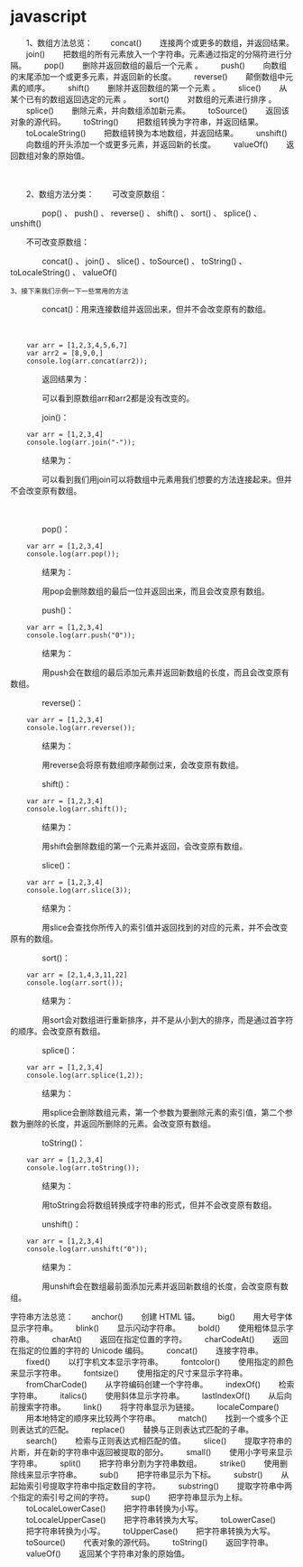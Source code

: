 # javascript

　　1、数组方法总览：
　　concat() 　　连接两个或更多的数组，并返回结果。
　　join() 　　把数组的所有元素放入一个字符串。元素通过指定的分隔符进行分隔。
　　pop() 　　删除并返回数组的最后一个元素 。
　　push() 　　向数组的末尾添加一个或更多元素，并返回新的长度。
　　reverse() 　　颠倒数组中元素的顺序。
　　shift() 　　删除并返回数组的第一个元素 。
　　slice() 　　从某个已有的数组返回选定的元素 。
　　sort() 　　对数组的元素进行排序 。
　　splice() 　　删除元素，并向数组添加新元素。
　　toSource() 　　返回该对象的源代码。
　　toString() 　　把数组转换为字符串，并返回结果。
　　toLocaleString() 　　把数组转换为本地数组，并返回结果。
　　unshift() 　　向数组的开头添加一个或更多元素，并返回新的长度。
　　valueOf() 　　返回数组对象的原始值。

　　

　　2、数组方法分类：
　　可改变原数组：

　　　　pop() 、 push() 、 reverse() 、 shift() 、 sort() 、 splice() 、 unshift()

　　不可改变原数组：

　　　　concat() 、 join() 、 slice() 、toSource() 、 toString() 、 toLocaleString() 、 valueOf()
    
    
    3、接下来我们示例一下一些常用的方法
　　　　concat()：用来连接数组并返回出来，但并不会改变原有的数组。

　　　　　　

        var arr = [1,2,3,4,5,6,7]
        var arr2 = [8,9,0,]
        console.log(arr.concat(arr2));
　　　　返回结果为：



　　　　可以看到原数组arr和arr2都是没有改变的。

 

　　　　join()：

        var arr = [1,2,3,4]
        console.log(arr.join("-"));
　　　　结果为：



　　　　可以看到我们用join可以将数组中元素用我们想要的方法连接起来。但并不会改变原有数组。

　　　　

　　　　pop()：

        var arr = [1,2,3,4]
        console.log(arr.pop());
　　　　结果为：



　　　　用pop会删除数组的最后一位并返回出来，而且会改变原有数组。

 

　　　　push()：

        var arr = [1,2,3,4]
        console.log(arr.push("0"));
　　　　结果为：



　　　　用push会在数组的最后添加元素并返回新数组的长度，而且会改变原有数组。

 

　　　　reverse()：

        var arr = [1,2,3,4]
        console.log(arr.reverse());
　　　　结果为：



　　　　用reverse会将原有数组顺序颠倒过来，会改变原有数组。

 

　　　　shift()：

        var arr = [1,2,3,4]
        console.log(arr.shift());
　　　　结果为：



　　　　用shift会删除数组的第一个元素并返回，会改变原有数组。

 

　　　　slice()：

        var arr = [1,2,3,4]
        console.log(arr.slice(3));
　　　　结果为：



　　　　用slice会查找你所传入的索引值并返回找到的对应的元素，并不会改变原有的数组。

 

　　　　sort()：

        var arr = [2,1,4,3,11,22]
        console.log(arr.sort());
　　　　结果为：



　　　　用sort会对数组进行重新排序，并不是从小到大的排序，而是通过首字符的顺序。会改变原有数组。

 

　　　　splice()：

        var arr = [1,2,3,4]
        console.log(arr.splice(1,2));
　　　　结果为：



　　　　用splice会删除数组元素，第一个参数为要删除元素的索引值，第二个参数为删除的长度，并返回所删除的元素。会改变原有数组。

 

　　　　toString()：

        var arr = [1,2,3,4]
        console.log(arr.toString());
　　　　结果为：



　　　　用toString会将数组转换成字符串的形式，但并不会改变原有数组。

 

　　　　unshift()：

        var arr = [1,2,3,4]
        console.log(arr.unshift("0"));
　　　　结果为：


　　　　用unshift会在数组最前面添加元素并返回新数组的长度，会改变原有数组。
    
字符串方法总览：
　　anchor() 　　创建 HTML 锚。
　　big() 　　用大号字体显示字符串。
　　blink() 　　显示闪动字符串。
　　bold() 　　使用粗体显示字符串。
　　charAt() 　　返回在指定位置的字符。
　　charCodeAt() 　　返回在指定的位置的字符的 Unicode 编码。
　　concat() 　　连接字符串。
　　fixed() 　　以打字机文本显示字符串。
　　fontcolor() 　　使用指定的颜色来显示字符串。
　　fontsize() 　　使用指定的尺寸来显示字符串。
　　fromCharCode() 　　从字符编码创建一个字符串。
　　indexOf() 　　检索字符串。
　　italics() 　　使用斜体显示字符串。
　　lastIndexOf() 　　从后向前搜索字符串。
　　link() 　　将字符串显示为链接。
　　localeCompare() 　　用本地特定的顺序来比较两个字符串。
　　match() 　　找到一个或多个正则表达式的匹配。
　　replace() 　　替换与正则表达式匹配的子串。
　　search() 　　检索与正则表达式相匹配的值。
　　slice() 　　提取字符串的片断，并在新的字符串中返回被提取的部分。
　　small() 　　使用小字号来显示字符串。
　　split() 　　把字符串分割为字符串数组。
　　strike() 　　使用删除线来显示字符串。
　　sub() 　　把字符串显示为下标。
　　substr() 　　从起始索引号提取字符串中指定数目的字符。
　　substring()　　 提取字符串中两个指定的索引号之间的字符。
　　sup() 　　把字符串显示为上标。
　　toLocaleLowerCase() 　　把字符串转换为小写。
　　toLocaleUpperCase() 　　把字符串转换为大写。
　　toLowerCase() 　　把字符串转换为小写。
　　toUpperCase() 　　把字符串转换为大写。
　　toSource() 　　代表对象的源代码。
　　toString() 　　返回字符串。
　　valueOf() 　　返回某个字符串对象的原始值。
